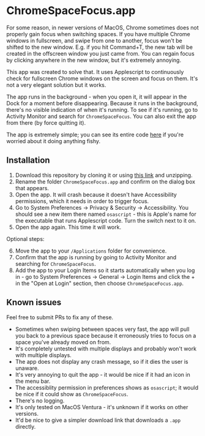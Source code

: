 # ChromeSpaceFocus.app

For some reason, in newer versions of MacOS, Chrome sometimes does not properly gain focus when switching spaces.
If you have multiple Chrome windows in fullscreen, and swipe from one to another, focus won't be shifted to the new window.
E.g. if you hit Command+T, the new tab will be created in the offscreen window you just came from.
You can regain focus by clicking anywhere in the new window, but it's extremely annoying. 

This app was created to solve that. It uses Applescript to continuously check for fullscreen Chrome windows on the screen and focus on them.
It's not a very elegant solution but it works.

The app runs in the background - when you open it, it will appear in the Dock for a moment before disappearing.
Because it runs in the background, there's no visible indication of when it's running. To see if it's running, go to Activity Monitor and search for `ChromeSpaceFocus`. You can also exit the app from there (by force quitting it). 

The app is extremely simple; you can see its entire code [here](https://github.com/c0d3rman/ChromeSpaceFocus.app/blob/main/Contents/MacOS/ChromeSpaceFocus) if you're worried about it doing anything fishy.

## Installation

1. Download this repository by cloning it or using [this link](https://github.com/c0d3rman/ChromeSpaceFocus.app/archive/refs/heads/main.zip) and unzipping.
2. Rename the folder `ChromeSpaceFocus.app` and confirm on the dialog box that appears.
3. Open the app. It will crash because it doesn't have Accessibility permissions, which it needs in order to trigger focus.
4. Go to System Preferences -> Privacy & Security -> Accessibility. You should see a new item there named `osascript` - this is Apple's name for the executable that runs Applescript code. Turn the switch next to it on.
5. Open the app again. This time it will work.

Optional steps:

6. Move the app to your `/Applications` folder for convenience.
7. Confirm that the app is running by going to Activity Monitor and searching for `ChromeSpaceFocus`.
8. Add the app to your Login Items so it starts automatically when you log in - go to System Preferences -> General -> Login Items and click the + in the "Open at Login" section, then choose `ChromeSpaceFocus.app`.

## Known issues

Feel free to submit PRs to fix any of these.

- Sometimes when swiping between spaces very fast, the app will pull you back to a previous space because it erroneously tries to focus on a space you've already moved on from.
- It's completely untested with multiple displays and probably won't work with multiple displays.
- The app does not display any crash message, so if it dies the user is unaware.
- It's very annoying to quit the app - it would be nice if it had an icon in the menu bar.
- The accessiblity permission in preferences shows as `osascript`; it would be nice if it could show as `ChromeSpaceFocus`.
- There's no logging.
- It's only tested on MacOS Ventura - it's unknown if it works on other versions.
- It'd be nice to give a simpler download link that downloads a `.app` directly.

